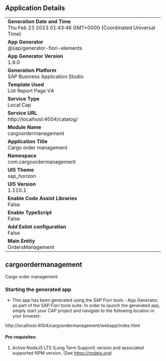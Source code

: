 ## Application Details
|               |
| ------------- |
|**Generation Date and Time**<br>Thu Feb 23 2023 01:43:46 GMT+0000 (Coordinated Universal Time)|
|**App Generator**<br>@sap/generator-fiori-elements|
|**App Generator Version**<br>1.9.0|
|**Generation Platform**<br>SAP Business Application Studio|
|**Template Used**<br>List Report Page V4|
|**Service Type**<br>Local Cap|
|**Service URL**<br>http://localhost:4004/catalog/
|**Module Name**<br>cargoordermanagement|
|**Application Title**<br>Cargo order management|
|**Namespace**<br>com.cargoordermanagement|
|**UI5 Theme**<br>sap_horizon|
|**UI5 Version**<br>1.110.1|
|**Enable Code Assist Libraries**<br>False|
|**Enable TypeScript**<br>False|
|**Add Eslint configuration**<br>False|
|**Main Entity**<br>OrdersManagement|

## cargoordermanagement

Cargo order management

### Starting the generated app

-   This app has been generated using the SAP Fiori tools - App Generator, as part of the SAP Fiori tools suite.  In order to launch the generated app, simply start your CAP project and navigate to the following location in your browser:

http://localhost:4004/cargoordermanagement/webapp/index.html

#### Pre-requisites:

1. Active NodeJS LTS (Long Term Support) version and associated supported NPM version.  (See https://nodejs.org)


